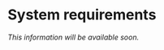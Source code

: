 <!-- What sort of hardware will support work in Royale -->
# System requirements

*This information will be available soon.*
